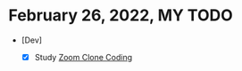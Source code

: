 # February 26, 2022, MY TODO

- [Dev]

  - [x] Study [Zoom Clone Coding](https://nomadcoders.co/noom)
